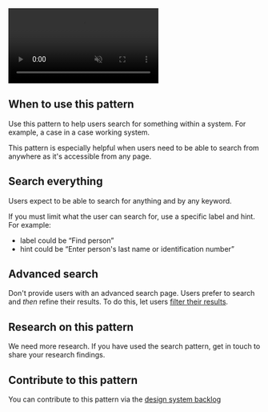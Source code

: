 <video role="region" aria-label="Search for something example video, this video has no audio." controls muted>
  <source src="/public/videos/search.mp4" type="video/mp4">
</video>

## When to use this pattern

Use this pattern to help users search for something within a system. For example, a case in a case working system.

This pattern is especially helpful when users need to be able to search from anywhere as it's accessible from any page.

## Search everything

Users expect to be able to search for anything and by any keyword.

If you must limit what the user can search for, use a specific label and hint. For example:

- label could be “Find person”
- hint could be “Enter person's last name or identification number”

## Advanced search

Don't provide users with an advanced search page. Users prefer to search and _then_ refine their results. To do this, let users [filter their results](/patterns/filter-a-list/).

## Research on this pattern

We need more research. If you have used the search pattern, get in touch to share your research findings.

## Contribute to this pattern

You can contribute to this pattern via the [design system backlog](https://github.com/ministryofjustice/moj-design-system-backlog/issues/24)